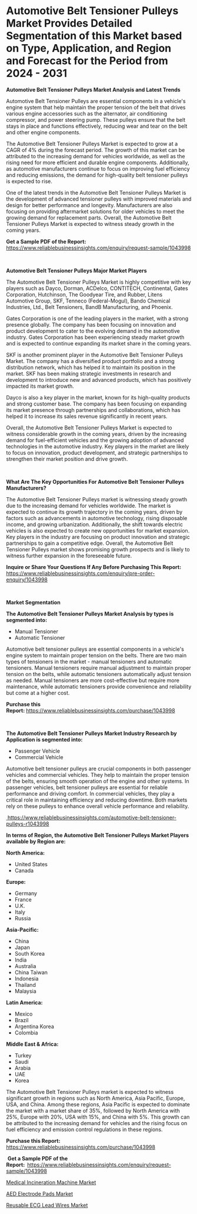 <p><h1>Automotive Belt Tensioner Pulleys Market Provides Detailed Segmentation of this Market based on Type, Application, and Region and Forecast for the Period from 2024 - 2031</h1></p><p><strong>Automotive Belt Tensioner Pulleys Market Analysis and Latest Trends</strong></p>
<p><p>Automotive Belt Tensioner Pulleys are essential components in a vehicle's engine system that help maintain the proper tension of the belt that drives various engine accessories such as the alternator, air conditioning compressor, and power steering pump. These pulleys ensure that the belt stays in place and functions effectively, reducing wear and tear on the belt and other engine components.</p><p>The Automotive Belt Tensioner Pulleys Market is expected to grow at a CAGR of 4% during the forecast period. The growth of this market can be attributed to the increasing demand for vehicles worldwide, as well as the rising need for more efficient and durable engine components. Additionally, as automotive manufacturers continue to focus on improving fuel efficiency and reducing emissions, the demand for high-quality belt tensioner pulleys is expected to rise.</p><p>One of the latest trends in the Automotive Belt Tensioner Pulleys Market is the development of advanced tensioner pulleys with improved materials and design for better performance and longevity. Manufacturers are also focusing on providing aftermarket solutions for older vehicles to meet the growing demand for replacement parts. Overall, the Automotive Belt Tensioner Pulleys Market is expected to witness steady growth in the coming years.</p></p>
<p><strong>Get a Sample PDF of the Report:&nbsp;</strong> <a href="https://www.reliablebusinessinsights.com/enquiry/request-sample/1043998">https://www.reliablebusinessinsights.com/enquiry/request-sample/1043998</a></p>
<p>&nbsp;</p>
<p><strong>Automotive Belt Tensioner Pulleys Major Market Players</strong></p>
<p><p>The Automotive Belt Tensioner Pulleys Market is highly competitive with key players such as Dayco, Dorman, ACDelco, CONTITECH, Continental, Gates Corporation, Hutchinson, The Goodyear Tire, and Rubber, Litens Automotive Group, SKF, Tenneco (Federal-Mogul), Bando Chemical Industries, Ltd., Belt Tensioners, BandB Manufacturing, and Phoenix.</p><p>Gates Corporation is one of the leading players in the market, with a strong presence globally. The company has been focusing on innovation and product development to cater to the evolving demand in the automotive industry. Gates Corporation has been experiencing steady market growth and is expected to continue expanding its market share in the coming years.</p><p>SKF is another prominent player in the Automotive Belt Tensioner Pulleys Market. The company has a diversified product portfolio and a strong distribution network, which has helped it to maintain its position in the market. SKF has been making strategic investments in research and development to introduce new and advanced products, which has positively impacted its market growth.</p><p>Dayco is also a key player in the market, known for its high-quality products and strong customer base. The company has been focusing on expanding its market presence through partnerships and collaborations, which has helped it to increase its sales revenue significantly in recent years.</p><p>Overall, the Automotive Belt Tensioner Pulleys Market is expected to witness considerable growth in the coming years, driven by the increasing demand for fuel-efficient vehicles and the growing adoption of advanced technologies in the automotive industry. Key players in the market are likely to focus on innovation, product development, and strategic partnerships to strengthen their market position and drive growth.</p></p>
<p>&nbsp;</p>
<p><strong>What Are The Key Opportunities For Automotive Belt Tensioner Pulleys Manufacturers?</strong></p>
<p><p>The Automotive Belt Tensioner Pulleys market is witnessing steady growth due to the increasing demand for vehicles worldwide. The market is expected to continue its growth trajectory in the coming years, driven by factors such as advancements in automotive technology, rising disposable income, and growing urbanization. Additionally, the shift towards electric vehicles is also expected to create new opportunities for market expansion. Key players in the industry are focusing on product innovation and strategic partnerships to gain a competitive edge. Overall, the Automotive Belt Tensioner Pulleys market shows promising growth prospects and is likely to witness further expansion in the foreseeable future.</p></p>
<p><strong>Inquire or Share Your Questions If Any Before Purchasing This Report:</strong> <a href="https://www.reliablebusinessinsights.com/enquiry/pre-order-enquiry/1043998">https://www.reliablebusinessinsights.com/enquiry/pre-order-enquiry/1043998</a></p>
<p>&nbsp;</p>
<p><strong>Market Segmentation</strong></p>
<p><strong>The Automotive Belt Tensioner Pulleys Market Analysis by types is segmented into:</strong></p>
<p><ul><li>Manual Tensioner</li><li>Automatic Tensioner</li></ul></p>
<p><p>Automotive belt tensioner pulleys are essential components in a vehicle's engine system to maintain proper tension on the belts. There are two main types of tensioners in the market - manual tensioners and automatic tensioners. Manual tensioners require manual adjustment to maintain proper tension on the belts, while automatic tensioners automatically adjust tension as needed. Manual tensioners are more cost-effective but require more maintenance, while automatic tensioners provide convenience and reliability but come at a higher cost.</p></p>
<p><strong>Purchase this Report:&nbsp;</strong><a href="https://www.reliablebusinessinsights.com/purchase/1043998">https://www.reliablebusinessinsights.com/purchase/1043998</a></p>
<p>&nbsp;</p>
<p><strong>The Automotive Belt Tensioner Pulleys Market Industry Research by Application is segmented into:</strong></p>
<p><ul><li>Passenger Vehicle</li><li>Commercial Vehicle</li></ul></p>
<p><p>Automotive belt tensioner pulleys are crucial components in both passenger vehicles and commercial vehicles. They help to maintain the proper tension of the belts, ensuring smooth operation of the engine and other systems. In passenger vehicles, belt tensioner pulleys are essential for reliable performance and driving comfort. In commercial vehicles, they play a critical role in maintaining efficiency and reducing downtime. Both markets rely on these pulleys to enhance overall vehicle performance and reliability.</p></p>
<p><a href="https://www.reliablebusinessinsights.com/automotive-belt-tensioner-pulleys-r1043998">&nbsp;https://www.reliablebusinessinsights.com/automotive-belt-tensioner-pulleys-r1043998</a></p>
<p><strong>In terms of Region, the Automotive Belt Tensioner Pulleys Market Players available by Region are:</strong></p>
<p>
    <p> <strong> North America: </strong>
        <ul>
            <li>United States</li>
            <li>Canada</li>
        </ul>
        </p> 
    <p> <strong> Europe: </strong>
        <ul>
            <li>Germany</li>
            <li>France</li>
            <li>U.K.</li>
            <li>Italy</li>
            <li>Russia</li>
        </ul>
        </p> 
    <p> <strong> Asia-Pacific: </strong>
        <ul>
            <li>China</li>
            <li>Japan</li>
            <li>South Korea</li>
            <li>India</li>
            <li>Australia</li>
            <li>China Taiwan</li>
            <li>Indonesia</li>
            <li>Thailand</li>
            <li>Malaysia</li>
        </ul>
        </p> 
    <p> <strong> Latin America: </strong>
        <ul>
            <li>Mexico</li>
            <li>Brazil</li>
            <li>Argentina Korea</li>
            <li>Colombia</li>
        </ul>
        </p> 
    <p> <strong> Middle East & Africa: </strong>
        <ul>
            <li>Turkey</li>
            <li>Saudi</li>
            <li>Arabia</li>
            <li>UAE</li>
            <li>Korea</li>
        </ul>
    </p>
    </p>
<p><p>The Automotive Belt Tensioner Pulleys market is expected to witness significant growth in regions such as North America, Asia Pacific, Europe, USA, and China. Among these regions, Asia Pacific is expected to dominate the market with a market share of 35%, followed by North America with 25%, Europe with 20%, USA with 15%, and China with 5%. This growth can be attributed to the increasing demand for vehicles and the rising focus on fuel efficiency and emission control regulations in these regions.</p></p>
<p><strong>Purchase this Report: </strong><a href="https://www.reliablebusinessinsights.com/purchase/1043998">https://www.reliablebusinessinsights.com/purchase/1043998</a></p>
<p>&nbsp;<strong>Get a Sample PDF of the Report:&nbsp;&nbsp;</strong><a href="https://www.reliablebusinessinsights.com/enquiry/request-sample/1043998">https://www.reliablebusinessinsights.com/enquiry/request-sample/1043998</a></p>
<p><strong></strong></p>
<p><p><a href="https://medium.com/@garthstehriii/exploring-medical-incineration-machine-market-dynamics-global-trends-and-future-growth-prospects-d5a2bbd77bf1">Medical Incineration Machine Market</a></p><p><a href="https://medium.com/@broderickleannon/deep-dive-into-the-aed-electrode-pads-market-itstrends-market-segmentation-and-competitive-4c96e8a1621b">AED Electrode Pads Market</a></p><p><a href="https://medium.com/@pelloscooterist_44143/reusable-ecg-lead-wires-market-share-market-analysis-growth-trends-forecasts-for-period-from-8a4ec929c364">Reusable ECG Lead Wires Market</a></p></p>